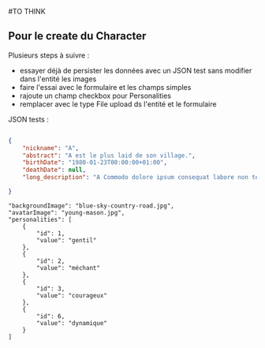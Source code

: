 #TO THINK

## Pour le create du Character
Plusieurs steps à suivre :
- essayer déjà de persister les données avec un JSON test sans modifier dans l'entité les images 
- faire l'essai avec le formulaire et les champs simples
- rajoute un champ checkbox pour Personalities
- remplacer avec le type File upload ds l'entité et le formulaire

JSON tests :

```json

{
    "nickname": "A",
    "abstract": "A est le plus laid de son village.",
    "birthDate": "1980-01-23T00:00:00+01:00",
    "deathDate": null,
    "long_description": "A Commodo dolore ipsum consequat labore non tempor voluptate Lorem enim ullamco et nostrud id eiusmod. Lorem minim et sint sint. Labore veniam magna non id Lorem excepteur Lorem nulla ullamco. Nulla sint labore ex quis deserunt cupidatat cillum reprehenderit laborum deserunt velit ex. Voluptate consectetur labore tempor consequat dolore eiusmod enim adipisicing incididunt adipisicing. Ex duis ullamco labore pariatur consectetur eu culpa exercitation.?",

}
```

    "backgroundImage": "blue-sky-country-road.jpg",
    "avatarImage": "young-mason.jpg",
    "personalities": [
        {
            "id": 1,
            "value": "gentil"
        },
        {
            "id": 2,
            "value": "méchant"
        },
        {
            "id": 3,
            "value": "courageux"
        },
        {
            "id": 6,
            "value": "dynamique"
        }
    ]